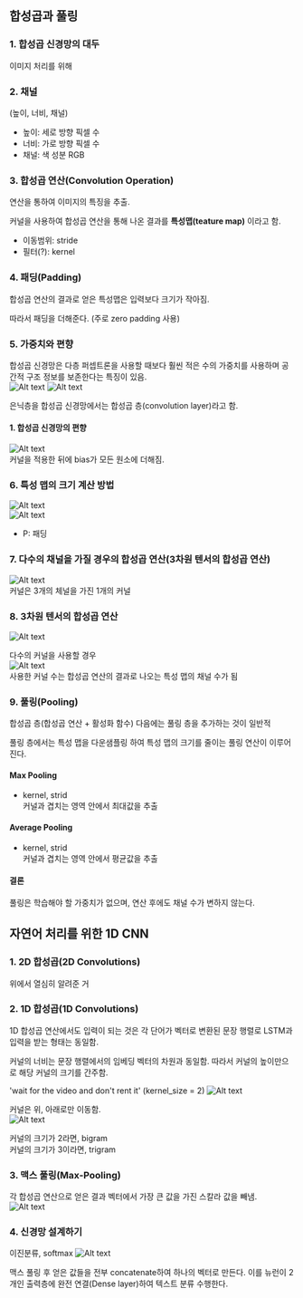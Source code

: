 ## 합성곱과 풀링

### 1. 합성곱 신경망의 대두

이미지 처리를 위해

### 2. 채널

(높이, 너비, 채널)

-   높이: 세로 방향 픽셀 수
-   너비: 가로 방향 픽셀 수
-   채널: 색 성분 RGB

### 3. 합성곱 연산(Convolution Operation)

연산을 통하여 이미지의 특징을 추출.

커널을 사용하여 합성곱 연산을 통해 나온 결과를 **특성맵(teature map)** 이라고 함.

-   이동범위: stride
-   필터(?): kernel

### 4. 패딩(Padding)

합성곱 연산의 결과로 얻은 특성맵은 입력보다 크기가 작아짐.

따라서 패딩을 더해준다. (주로 zero padding 사용)

### 5. 가중치와 편향

합성곱 신경망은 다층 퍼셉트론을 사용할 때보다 훨씬 적은 수의 가중치를 사용하며 공간적 구조 정보를 보존한다는 특징이 있음.  
![Alt text](images/image.png) ![Alt text](images/image-1.png)

은닉층을 합성곱 신경망에서는 합성곱 층(convolution layer)라고 함.

#### 1. 합성곱 신경망의 편향

![Alt text](images/image-2.png)  
커널을 적용한 뒤에 bias가 모든 원소에 더해짐.

### 6. 특성 맵의 크기 계산 방법

![Alt text](images/image-4.png)  
![Alt text](images/image-3.png)

-   P: 패딩

### 7. 다수의 채널을 가질 경우의 합성곱 연산(3차원 텐서의 합성곱 연산)

![Alt text](images/image-5.png)  
커널은 3개의 체널을 가진 1개의 커널

### 8. 3차원 텐서의 합성곱 연산

![Alt text](images/image-6.png)

다수의 커널을 사용할 경우  
![Alt text](images/image-7.png)  
사용한 커널 수는 합성곱 연산의 결과로 나오는 특성 맵의 채널 수가 됨

### 9. 풀링(Pooling)

합성곱 층(합성곱 연산 + 활성화 함수) 다음에는 풀링 층을 추가하는 것이 일반적

풀링 층에서는 특성 맵을 다운샘플링 하여 특성 맵의 크기를 줄이는 풀링 연산이 이루어진다.

#### Max Pooling

-   kernel, strid  
    커널과 겹치는 영역 안에서 최대값을 추출

#### Average Pooling

-   kernel, strid  
    커널과 겹치는 영역 안에서 평균값을 추출

#### 결론

풀링은 학습해야 할 가중치가 없으며, 연산 후에도 채널 수가 변하지 않는다.

## 자연어 처리를 위한 1D CNN

### 1. 2D 합성곱(2D Convolutions)

위에서 열심히 알려준 거

### 2. 1D 합성곱(1D Convolutions)

1D 합성곱 연산에서도 입력이 되는 것은 각 단어가 벡터로 변환된 문장 행렬로 LSTM과 입력을 받는 형태는 동일함.

커널의 너비는 문장 행렬에서의 임베딩 벡터의 차원과 동일함. 따라서 커널의 높이만으로 해당 커널의 크기를 간주함.

'wait for the video and don't rent it' (kernel_size = 2)
![Alt text](images/image-8.png)

커널은 위, 아래로만 이동함.  
![Alt text](images/image-9.png)

커널의 크기가 2라면, bigram  
커널의 크기가 3이라면, trigram

### 3. 맥스 풀링(Max-Pooling)

각 합성곱 연산으로 얻은 결과 벡터에서 가장 큰 값을 가진 스칼라 값을 빼냄.  
![Alt text](images/image-10.png)

### 4. 신경망 설계하기

이진분류, softmax
![Alt text](images/image-11.png)

맥스 풀링 후 얻은 값들을 전부 concatenate하여 하나의 벡터로 만든다. 이를 뉴런이 2개인 출력층에 완전 연결(Dense layer)하여 텍스트 분류 수행한다.
